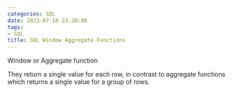 ```yaml
---
categories: SQL
date: 2023-07-16 23:20:00
tags:
- SQL
title: SQL Window Aggregate Functions
---
```


Window or Aggregate function

They return a single value for each row, in contrast to aggregate functions
which returns a single value for a group of rows.